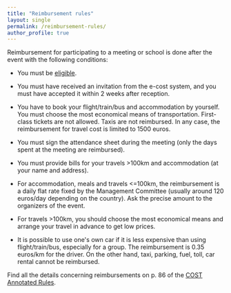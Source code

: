 ```yaml
---
title: "Reimbursement rules"
layout: single
permalink: /reimbursement-rules/
author_profile: true
---
```


Reimbursement for participating to a meeting or school is done after
the event with the following conditions:

- You must be [eligible](../eligibility).

- You must have received an invitation from the e-cost system, and you must have accepted it within 2 weeks after reception.

- You have to book your flight/train/bus and accommodation by yourself. You must choose the most economical means of transportation. First-class tickets are not allowed. Taxis are not reimbursed. In any case, the reimbursement for travel cost is limited to 1500 euros.

- You must sign the attendance sheet during the meeting (only the days spent at the meeting are reimbursed).

- You must provide bills for your travels >100km and accommodation (at your name and address).

- For accommodation, meals and travels <=100km, the reimbursement is a daily flat rate fixed by the Management Committee (usually around 120 euros/day depending on the country). Ask the precise amount to the organizers of the event.

- For travels >100km, you should choose the most economical means and arrange your travel in advance to get low prices.

- It is possible to use one's own car if it is less expensive than using flight/train/bus, especially for a group. The reimbursement is 0.35 euros/km for the driver. On the other hand, taxi, parking, fuel, toll, car rental cannot be reimbursed.

Find all the details concerning reimbursements on p. 86 of the [COST Annotated Rules](https://www.cost.eu/uploads/2022/10/COST-094-21-Annotated-Rules-for-COST-Actions-Level-C-V1.3-.pdf#page=86).
